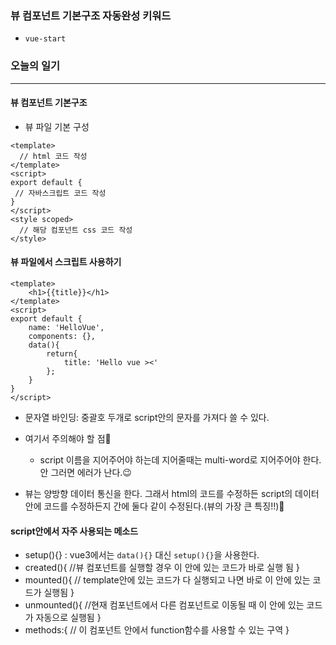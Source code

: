### 뷰 컴포넌트 기본구조 자동완성 키워드
+ `vue-start`

### 오늘의 일기
---
#### 뷰 컴포넌트 기본구조
+ 뷰 파일 기본 구성
```node
<template>
  // html 코드 작성
</template>
<script>
export default {
 // 자바스크립트 코드 작성
}
</script>
<style scoped>
  // 해당 컴포넌트 css 코드 작성
</style>
```
#### 뷰 파일에서 스크립트 사용하기
```node
<template>
    <h1>{{title}}</h1>
</template>
<script>
export default {
    name: 'HelloVue',
    components: {},
    data(){
        return{
            title: 'Hello vue ><'
        };
    }
}
</script>
```
+ 문자열 바인딩: 중괄호 두개로 script안의 문자를 가져다 쓸 수 있다.
+ 여기서 주의해야 할 점🎃 
  + script 이름을 지어주어야 하는데 지어줄때는 multi-word로 지어주어야 한다. 안 그러면 에러가 난다.😉

+ 뷰는 양방향 데이터 통신을 한다. 그래서 html의 코드를 수정하든 script의 데이터안에 코드를 수정하든지 간에 둘다 같이 수정된다.(뷰의 가장 큰 특징!!)🎃

#### script안에서 자주 사용되는 메소드
+ setup(){} : vue3에서는 `data(){}` 대신 `setup(){}`을 사용한다.
+ created(){
        //뷰 컴포넌트를 실행할 경우 이 안에 있는 코드가 바로 실행 됨
    }
+ mounted(){
        // template안에 있는 코드가 다 실행되고 나면 바로 이 안에 있는 코드가 실행됨
    }
+ unmounted(){
        //현재 컴포넌트에서 다른 컴포넌트로 이동될 때 이 안에 있는 코드가 자동으로 실행됨
    }
+ methods:{
        // 이 컴포넌트 안에서 function함수를 사용할 수 있는 구역
    }






